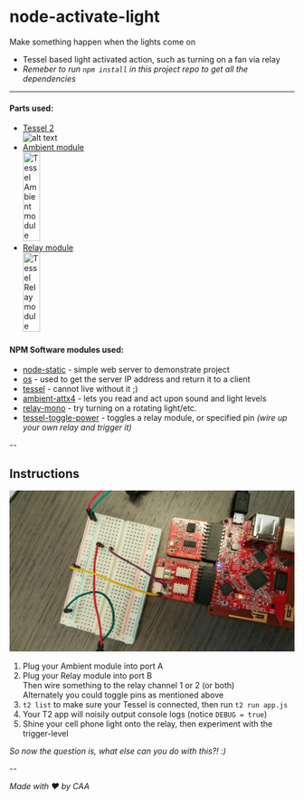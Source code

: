 # node-activate-light
Make something happen when the lights come on
 *   Tessel based light activated action, such as turning on a fan via relay
 *   _Remeber to run `npm install` in this project repo to get all the dependencies_

---

#### Parts used:
- [Tessel 2](https://tessel.io/)<br>
  ![alt text](https://s3.amazonaws.com/technicalmachine-assets/launch/animation-files/tessel2.png "Tessel 2")
- [Ambient module](https://tessel.io/modules#module-ambient)<br>
  <img class="disabled" src="https://s3.amazonaws.com/technicalmachine-assets/product+pics/2014+05+15+production+modules/ambient.jpg" width="25%" height="25%" title="Tessel Ambient module" />
- [Relay module](https://tessel.io/modules#module-relay)<br>
  <img class="disabled" src="https://s3.amazonaws.com/technicalmachine-assets/product+pics/2014+05+15+production+modules/relay.jpg" width="25%" height="25%" title="Tessel Relay module" />

#### NPM Software modules used:
- [node-static](https://www.npmjs.com/package/node-static) - simple web server to demonstrate project
- [os](https://www.npmjs.com/package/os) - used to get the server IP address and return it to a client
- [tessel](https://www.npmjs.com/package/tessel) - cannot live without it ;)
- [ambient-attx4](https://www.npmjs.com/package/ambient-attx4) - lets you read and act upon sound and light levels
- [relay-mono](https://www.npmjs.com/package/relay-mono) - try turning on a rotating light/etc.
- [tessel-toggle-power](https://www.npmjs.com/package/tessel-toggle-power) - toggles a relay module, or specified pin *(wire up your own relay and trigger it)*

--

## Instructions

![alt text](t2wiring.jpeg "wiring diagram")

1. Plug your Ambient module into port A
2. Plug your Relay module into port B<br>
    Then wire something to the relay channel 1 or 2 (or both)<br>
    Alternately you could toggle pins as mentioned above
3. `t2 list` to make sure your Tessel is connected, then run `t2 run app.js`
4. Your T2 app will noisily output console logs (notice `DEBUG = true`)
5. Shine your cell phone light onto the relay, then experiment with the trigger-level

*So now the question is, what else can you do with this?! :)*


--


_Made with ♥ by CAA_
